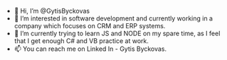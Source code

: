 - 👋 Hi, I’m @GytisByckovas
- 👀 I’m interested in software development and currently working in a company which focuses on CRM and ERP systems.
- 🌱 I’m currently trying to learn JS and NODE on my spare time, as I feel that I get enough C# and VB practice at work.
- 📫 You can reach me on Linked In - Gytis Byckovas.

<!---
GytisByckovas/GytisByckovas is a ✨ special ✨ repository because its `README.md` (this file) appears on your GitHub profile.
You can click the Preview link to take a look at your changes.
--->
